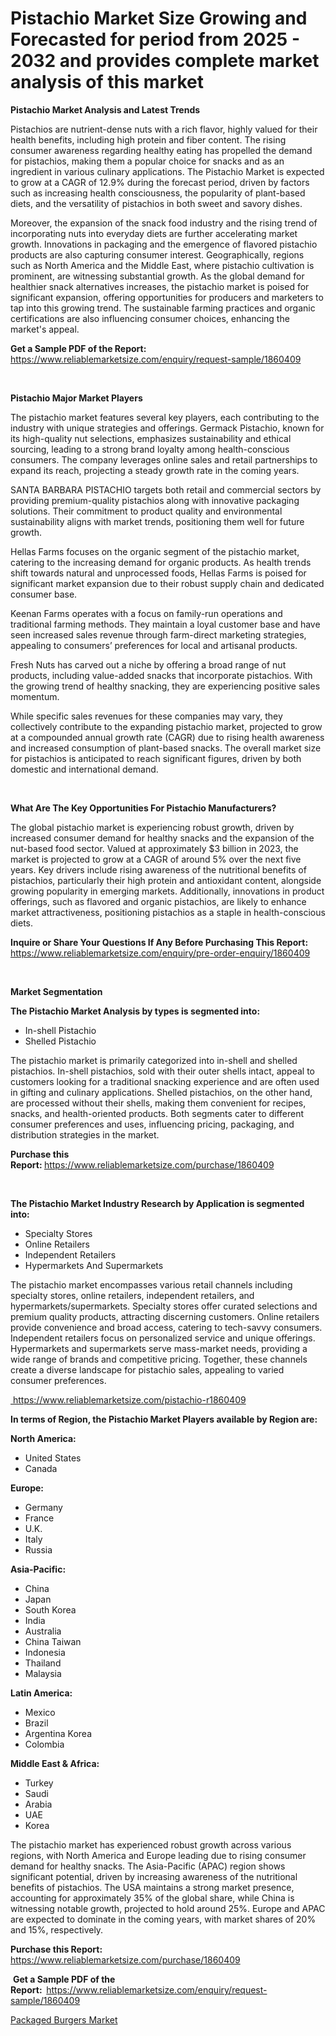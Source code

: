 <p><h1>Pistachio Market Size Growing and Forecasted for period from 2025 - 2032 and provides complete market analysis of this market</h1></p><p><strong>Pistachio Market Analysis and Latest Trends</strong></p>
<p><p>Pistachios are nutrient-dense nuts with a rich flavor, highly valued for their health benefits, including high protein and fiber content. The rising consumer awareness regarding healthy eating has propelled the demand for pistachios, making them a popular choice for snacks and as an ingredient in various culinary applications. The Pistachio Market is expected to grow at a CAGR of 12.9% during the forecast period, driven by factors such as increasing health consciousness, the popularity of plant-based diets, and the versatility of pistachios in both sweet and savory dishes.</p><p>Moreover, the expansion of the snack food industry and the rising trend of incorporating nuts into everyday diets are further accelerating market growth. Innovations in packaging and the emergence of flavored pistachio products are also capturing consumer interest. Geographically, regions such as North America and the Middle East, where pistachio cultivation is prominent, are witnessing substantial growth. As the global demand for healthier snack alternatives increases, the pistachio market is poised for significant expansion, offering opportunities for producers and marketers to tap into this growing trend. The sustainable farming practices and organic certifications are also influencing consumer choices, enhancing the market's appeal.</p></p>
<p><strong>Get a Sample PDF of the Report:&nbsp;</strong> <a href="https://www.reliablemarketsize.com/enquiry/request-sample/1860409?utm_campaign=2213&utm_medium=2&utm_source=Github&utm_content=ia&utm_term=14022025&utm_id=pistachio">https://www.reliablemarketsize.com/enquiry/request-sample/1860409</a></p>
<p>&nbsp;</p>
<p><strong>Pistachio Major Market Players</strong></p>
<p><p>The pistachio market features several key players, each contributing to the industry with unique strategies and offerings. Germack Pistachio, known for its high-quality nut selections, emphasizes sustainability and ethical sourcing, leading to a strong brand loyalty among health-conscious consumers. The company leverages online sales and retail partnerships to expand its reach, projecting a steady growth rate in the coming years.</p><p>SANTA BARBARA PISTACHIO targets both retail and commercial sectors by providing premium-quality pistachios along with innovative packaging solutions. Their commitment to product quality and environmental sustainability aligns with market trends, positioning them well for future growth.</p><p>Hellas Farms focuses on the organic segment of the pistachio market, catering to the increasing demand for organic products. As health trends shift towards natural and unprocessed foods, Hellas Farms is poised for significant market expansion due to their robust supply chain and dedicated consumer base.</p><p>Keenan Farms operates with a focus on family-run operations and traditional farming methods. They maintain a loyal customer base and have seen increased sales revenue through farm-direct marketing strategies, appealing to consumers’ preferences for local and artisanal products.</p><p>Fresh Nuts has carved out a niche by offering a broad range of nut products, including value-added snacks that incorporate pistachios. With the growing trend of healthy snacking, they are experiencing positive sales momentum.</p><p>While specific sales revenues for these companies may vary, they collectively contribute to the expanding pistachio market, projected to grow at a compounded annual growth rate (CAGR) due to rising health awareness and increased consumption of plant-based snacks. The overall market size for pistachios is anticipated to reach significant figures, driven by both domestic and international demand.</p></p>
<p>&nbsp;</p>
<p><strong>What Are The Key Opportunities For Pistachio Manufacturers?</strong></p>
<p><p>The global pistachio market is experiencing robust growth, driven by increased consumer demand for healthy snacks and the expansion of the nut-based food sector. Valued at approximately $3 billion in 2023, the market is projected to grow at a CAGR of around 5% over the next five years. Key drivers include rising awareness of the nutritional benefits of pistachios, particularly their high protein and antioxidant content, alongside growing popularity in emerging markets. Additionally, innovations in product offerings, such as flavored and organic pistachios, are likely to enhance market attractiveness, positioning pistachios as a staple in health-conscious diets.</p></p>
<p><strong>Inquire or Share Your Questions If Any Before Purchasing This Report:</strong> <a href="https://www.reliablemarketsize.com/enquiry/pre-order-enquiry/1860409?utm_campaign=2213&utm_medium=2&utm_source=Github&utm_content=ia&utm_term=14022025&utm_id=pistachio">https://www.reliablemarketsize.com/enquiry/pre-order-enquiry/1860409</a></p>
<p>&nbsp;</p>
<p><strong>Market Segmentation</strong></p>
<p><strong>The Pistachio Market Analysis by types is segmented into:</strong></p>
<p><ul><li>In-shell Pistachio</li><li>Shelled Pistachio</li></ul></p>
<p><p>The pistachio market is primarily categorized into in-shell and shelled pistachios. In-shell pistachios, sold with their outer shells intact, appeal to customers looking for a traditional snacking experience and are often used in gifting and culinary applications. Shelled pistachios, on the other hand, are processed without their shells, making them convenient for recipes, snacks, and health-oriented products. Both segments cater to different consumer preferences and uses, influencing pricing, packaging, and distribution strategies in the market.</p></p>
<p><strong>Purchase this Report:&nbsp;</strong><a href="https://www.reliablemarketsize.com/purchase/1860409?utm_campaign=2213&utm_medium=2&utm_source=Github&utm_content=ia&utm_term=14022025&utm_id=pistachio">https://www.reliablemarketsize.com/purchase/1860409</a></p>
<p>&nbsp;</p>
<p><strong>The Pistachio Market Industry Research by Application is segmented into:</strong></p>
<p><ul><li>Specialty Stores</li><li>Online Retailers</li><li>Independent Retailers</li><li>Hypermarkets And Supermarkets</li></ul></p>
<p><p>The pistachio market encompasses various retail channels including specialty stores, online retailers, independent retailers, and hypermarkets/supermarkets. Specialty stores offer curated selections and premium quality products, attracting discerning customers. Online retailers provide convenience and broad access, catering to tech-savvy consumers. Independent retailers focus on personalized service and unique offerings. Hypermarkets and supermarkets serve mass-market needs, providing a wide range of brands and competitive pricing. Together, these channels create a diverse landscape for pistachio sales, appealing to varied consumer preferences.</p></p>
<p><a href="https://www.reliablemarketsize.com/pistachio-r1860409?utm_campaign=2213&utm_medium=2&utm_source=Github&utm_content=ia&utm_term=14022025&utm_id=pistachio">&nbsp;https://www.reliablemarketsize.com/pistachio-r1860409</a></p>
<p><strong>In terms of Region, the Pistachio Market Players available by Region are:</strong></p>
<p>
    <p> <strong> North America: </strong>
        <ul>
            <li>United States</li>
            <li>Canada</li>
        </ul>
        </p> 
    <p> <strong> Europe: </strong>
        <ul>
            <li>Germany</li>
            <li>France</li>
            <li>U.K.</li>
            <li>Italy</li>
            <li>Russia</li>
        </ul>
        </p> 
    <p> <strong> Asia-Pacific: </strong>
        <ul>
            <li>China</li>
            <li>Japan</li>
            <li>South Korea</li>
            <li>India</li>
            <li>Australia</li>
            <li>China Taiwan</li>
            <li>Indonesia</li>
            <li>Thailand</li>
            <li>Malaysia</li>
        </ul>
        </p> 
    <p> <strong> Latin America: </strong>
        <ul>
            <li>Mexico</li>
            <li>Brazil</li>
            <li>Argentina Korea</li>
            <li>Colombia</li>
        </ul>
        </p> 
    <p> <strong> Middle East & Africa: </strong>
        <ul>
            <li>Turkey</li>
            <li>Saudi</li>
            <li>Arabia</li>
            <li>UAE</li>
            <li>Korea</li>
        </ul>
    </p>
    </p>
<p><p>The pistachio market has experienced robust growth across various regions, with North America and Europe leading due to rising consumer demand for healthy snacks. The Asia-Pacific (APAC) region shows significant potential, driven by increasing awareness of the nutritional benefits of pistachios. The USA maintains a strong market presence, accounting for approximately 35% of the global share, while China is witnessing notable growth, projected to hold around 25%. Europe and APAC are expected to dominate in the coming years, with market shares of 20% and 15%, respectively.</p></p>
<p><strong>Purchase this Report: </strong><a href="https://www.reliablemarketsize.com/purchase/1860409?utm_campaign=2213&utm_medium=2&utm_source=Github&utm_content=ia&utm_term=14022025&utm_id=pistachio">https://www.reliablemarketsize.com/purchase/1860409</a></p>
<p>&nbsp;<strong>Get a Sample PDF of the Report:&nbsp;&nbsp;</strong><a href="https://www.reliablemarketsize.com/enquiry/request-sample/1860409?utm_campaign=2213&utm_medium=2&utm_source=Github&utm_content=ia&utm_term=14022025&utm_id=pistachio">https://www.reliablemarketsize.com/enquiry/request-sample/1860409</a></p>
<p><strong></strong></p>
<p><p><a href="https://github.com/FahadAhmed223/Market-Research-Report-List-1/blob/main/packaged-burgers-market.md?utm_campaign=2213&utm_medium=2&utm_source=Github&utm_content=ia&utm_term=14022025&utm_id=pistachio">Packaged Burgers Market</a></p></p>